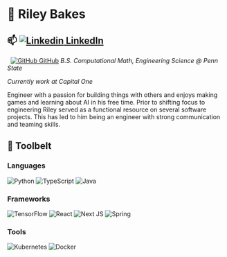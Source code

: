 # 🤖 Riley Bakes
## 📫 [![Linkedin](https://i.sstatic.net/gVE0j.png) LinkedIn](www.linkedin.com/in/riley-bakes)
&nbsp;
[![GitHub](https://i.sstatic.net/tskMh.png) GitHub](https://github.com/r-bakes)
_B.S. Computational Math, Engineering Science @ Penn State_


_Currently work at Capital One_

Engineer with a passion for building things with others and enjoys making games and learning about AI in his free time. Prior to shifting focus to engineering Riley served as a functional resource on several software projects. This has led to him being an engineer with strong communication and teaming skills.

## 🔨 Toolbelt
### Languages
![Python](https://img.shields.io/badge/python-3670A0?style=for-the-badge&logo=python&logoColor=ffdd54) 
![TypeScript](https://img.shields.io/badge/typescript-%23007ACC.svg?style=for-the-badge&logo=typescript&logoColor=white)
![Java](https://img.shields.io/badge/java-%23ED8B00.svg?style=for-the-badge&logo=openjdk&logoColor=white)
### Frameworks
![TensorFlow](https://img.shields.io/badge/TensorFlow-%23FF6F00.svg?style=for-the-badge&logo=TensorFlow&logoColor=white)
![React](https://img.shields.io/badge/react-%2320232a.svg?style=for-the-badge&logo=react&logoColor=%2361DAFB)
![Next JS](https://img.shields.io/badge/Next-black?style=for-the-badge&logo=next.js&logoColor=white)
![Spring](https://img.shields.io/badge/spring-%236DB33F.svg?style=for-the-badge&logo=spring&logoColor=white)
### Tools
![Kubernetes](https://img.shields.io/badge/kubernetes-%23326ce5.svg?style=for-the-badge&logo=kubernetes&logoColor=white)
![Docker](https://img.shields.io/badge/docker-%230db7ed.svg?style=for-the-badge&logo=docker&logoColor=white)

